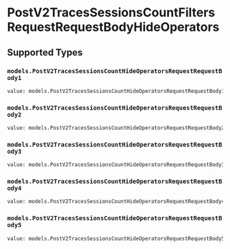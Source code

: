 # PostV2TracesSessionsCountFiltersRequestRequestBodyHideOperators


## Supported Types

### `models.PostV2TracesSessionsCountHideOperatorsRequestRequestBody1`

```python
value: models.PostV2TracesSessionsCountHideOperatorsRequestRequestBody1 = /* values here */
```

### `models.PostV2TracesSessionsCountHideOperatorsRequestRequestBody2`

```python
value: models.PostV2TracesSessionsCountHideOperatorsRequestRequestBody2 = /* values here */
```

### `models.PostV2TracesSessionsCountHideOperatorsRequestRequestBody3`

```python
value: models.PostV2TracesSessionsCountHideOperatorsRequestRequestBody3 = /* values here */
```

### `models.PostV2TracesSessionsCountHideOperatorsRequestRequestBody4`

```python
value: models.PostV2TracesSessionsCountHideOperatorsRequestRequestBody4 = /* values here */
```

### `models.PostV2TracesSessionsCountHideOperatorsRequestRequestBody5`

```python
value: models.PostV2TracesSessionsCountHideOperatorsRequestRequestBody5 = /* values here */
```

